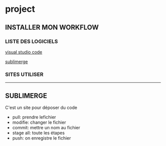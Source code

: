 # project

## INSTALLER MON WORKFLOW

### LISTE DES LOGICIELS

[visual studio code](http://code.visualstudio.com)

[sublimerge](https://www.sublimerge.com)

### SITES UTILISER

----

## SUBLIMERGE

C'est un site pour déposer du code 
- pull: prendre lefichier 
- modifie: changer le fichier 
- commit: mettre un nom au fichier
- stage all: toute les étapes
- push: on enregistre le fichier





